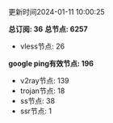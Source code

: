 更新时间2024-01-11 10:00:25

**总订阅: 36**
**总节点: 6257**
- vless节点: 26

**google ping有效节点: 196**
- v2ray节点: 139
- trojan节点: 18
- ss节点: 38
- ssr节点: 1
